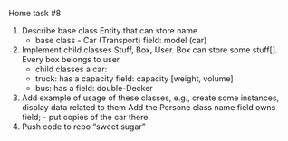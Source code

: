 Home task #8 
   1) Describe base class Entity that can store name
      - base class - Car (Transport)
        field: model (car)
   2) Implement child classes Stuff, Box, User. 
      Box can store some stuff[]. Every box belongs to user
      - child classes
        a car:
      - 
        truck:
        has a capacity field: capacity [weight, volume]
      - 
        bus:
        has a field: double-Decker
   3) Add example of usage of these classes, e.g., create some instances, display data related to them
      Add the Persone class
      name field
      owns field; - put copies of the car there.
   4) Push code to repo “sweet sugar”
